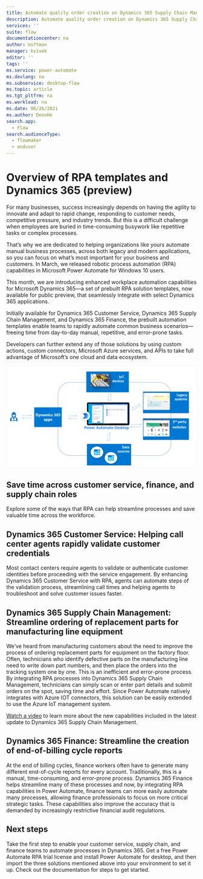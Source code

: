 ```yaml
---
title: Automate quality order creation on Dynamics 365 Supply Chain Management with Robotic Process Automation | Microsoft Docs
description: Automate quality order creation on Dynamics 365 Supply Chain Management with Robotic Process Automation
services: ''
suite: flow
documentationcenter: na
author: msftman
manager: kvivek
editor: ''
tags: ''
ms.service: power-automate
ms.devlang: na
ms.subservice: desktop-flow
ms.topic: article
ms.tgt_pltfrm: na
ms.workload: na
ms.date: 06/26/2021
ms.author: DeonHe
search.app: 
  - Flow
search.audienceType: 
  - flowmaker
  - enduser
---
```


# Overview of RPA templates and Dynamics 365 (preview)

For many businesses, success increasingly depends on having the agility to innovate and adapt to rapid change, responding to customer needs, competitive pressure, and industry trends. But this is a difficult challenge when employees are buried in time-consuming busywork like repetitive tasks or complex processes.

That’s why we are dedicated to helping organizations like yours automate manual business processes, across both legacy and modern applications, so you can focus on what’s most important for your business and customers. In March, we released robotic process automation (RPA) capabilities in Microsoft Power Automate for Windows 10 users.

This month, we are introducing enhanced workplace automation capabilities for Microsoft Dynamics 365—a set of prebuilt RPA solution templates, now available for public preview, that seamlessly integrate with select Dynamics 365 applications.

Initially available for Dynamics 365 Customer Service, Dynamics 365 Supply Chain Management, and Dynamics 365 Finance, the prebuilt automation templates enable teams to rapidly automate common business scenarios—freeing time from day-to-day manual, repetitive, and error-prone tasks.

Developers can further extend any of those solutions by using custom actions, custom connectors, Microsoft Azure services, and APIs to take full advantage of Microsoft’s one cloud and data ecosystem.

![RPA flow chart](./media/dynamics365-rpa-overview/rpa-flow-chart.png)


## Save time across customer service, finance, and supply chain roles

Explore some of the ways that RPA can help streamline processes and save valuable time across the workforce.

## Dynamics 365 Customer Service: Helping call center agents rapidly validate customer credentials

Most contact centers require agents to validate or authenticate customer identities before proceeding with the service engagement. By enhancing Dynamics 365 Customer Service with RPA, agents can automate steps of the validation process, streamlining call times and helping agents to troubleshoot and solve customer issues faster.

## Dynamics 365 Supply Chain Management: Streamline ordering of replacement parts for manufacturing line equipment

We’ve heard from manufacturing customers about the need to improve the process of ordering replacement parts for equipment on the factory floor. Often, technicians who identify defective parts on the manufacturing line need to write down part numbers, and then place the orders into the tracking system one by one. This is an inefficient and error-prone process. By integrating RPA processes into Dynamics 365 Supply Chain Management, technicians can simply scan or enter part details and submit orders on the spot, saving time and effort. Since Power Automate natively integrates with Azure IOT connectors, this solution can be easily extended to use the Azure IoT management system.

[Watch a video](https://www.youtube.com/watch?v=LFbzJ6-H89w) to learn more about the new capabilities included in the latest update to Dynamics 365 Supply Chain Management.

## Dynamics 365 Finance: Streamline the creation of end-of-billing cycle reports
At the end of billing cycles, finance workers often have to generate many different end-of-cycle reports for every account. Traditionally, this is a manual, time-consuming, and error-prone process. Dynamics 365 Finance helps streamline many of these processes and now, by integrating RPA capabilities in Power Automate, finance teams can more easily automate many processes, allowing finance professionals to focus on more critical strategic tasks. These capabilities also improve the accuracy that is demanded by increasingly restrictive financial audit regulations.

## Next steps
Take the first step to enable your customer service, supply chain, and finance teams to automate processes in Dynamics 365. Get a free Power Automate RPA trial license and install Power Automate for desktop, and then import the three solutions mentioned above into your environment to set it up. Check out the documentation for steps to get started.